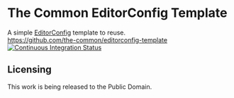 # The Common EditorConfig Template

A simple [EditorConfig](http://editorconfig.org/) template to reuse.  
<https://github.com/the-common/editorconfig-template>  
[![Continuous Integration Status](https://travis-ci.org/Lin-Buo-Ren/the-common-editorconfig-template.svg?branch=master)](https://travis-ci.org/Lin-Buo-Ren/the-common-editorconfig-template)

## Licensing

This work is being released to the Public Domain.
